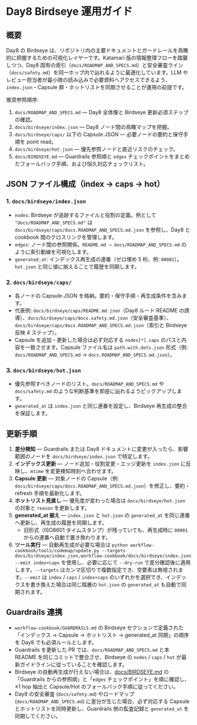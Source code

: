 # Day8 Birdseye 運用ガイド

## 概要
Day8 の Birdseye は、リポジトリ内の主要ドキュメントとガードレールを鳥瞰的に把握するための可視化レイヤーです。Katamari 版の情報整理フローを踏襲しつつ、Day8 固有の索引（`docs/ROADMAP_AND_SPECS.md`）と安全審査ライン（`docs/safety.md`）を同一ホップ内で辿れるように最適化しています。LLM やレビュー担当者が最小限の読み込みで必要資料へアクセスできるよう、`index.json`・Capsule 群・ホットリストを同期させることが運用の前提です。

推奨参照順序:
1. `docs/ROADMAP_AND_SPECS.md` — Day8 全体像と Birdseye 更新必須ステップの確認。
2. `docs/birdseye/index.json` — Day8 ノード間の鳥瞰マップを把握。
3. `docs/birdseye/caps/` 以下の Capsule JSON — 必要ノードの要約と保守手順を point read。
4. `docs/birdseye/hot.json` — 優先参照ノードと直近リスクのチェック。
5. `docs/BIRDSEYE.md` — Guardrails 参照順と `edges` チェックポイントをまとめたフォールバック手順、および恒久対応チェックリスト。

## JSON ファイル構成（index → caps → hot）
### 1. `docs/birdseye/index.json`
- `nodes`: Birdseye が追跡するファイルと役割の定義。例として `"docs/ROADMAP_AND_SPECS.md"` は `docs/birdseye/caps/docs.ROADMAP_AND_SPECS.md.json` を参照し、Day8 と cookbook 間のクロスリンクを管理します。
- `edges`: ノード間の参照関係。`README.md → docs/ROADMAP_AND_SPECS.md` のように索引動線を可視化します。
- `generated_at`: インデックス再生成の連番（ゼロ埋め 5 桁、例: `00001`）。`hot.json` と同じ値に揃えることで履歴を同期します。

### 2. `docs/birdseye/caps/`
- 各ノードの Capsule JSON を格納。要約・保守手順・再生成条件を含みます。
- 代表例: `docs/birdseye/caps/README.md.json`（Day8 ルート README の誘導）、`docs/birdseye/caps/docs.safety.md.json`（安全審査基準）、`docs/birdseye/caps/docs.ROADMAP_AND_SPECS.md.json`（索引と Birdseye 反映 4 ステップ）。
- Capsule を追加・更新した場合は必ず対応する `nodes[*].caps` のパスと内容を一致させます。Capsule ファイル名は `path.with.dots.json` 形式（例: `docs/ROADMAP_AND_SPECS.md` → `docs.ROADMAP_AND_SPECS.md.json`）。

### 3. `docs/birdseye/hot.json`
- 優先参照すべきノードのリスト。`docs/ROADMAP_AND_SPECS.md` や `docs/safety.md` のような判断基準を即座に辿れるようピックアップします。
- `generated_at` は `index.json` と同じ連番を設定し、Birdseye 再生成の整合を保証します。

## 更新手順
1. **差分検知** — Guardrails または Day8 ドキュメントに変更が入ったら、影響範囲のノードを `docs/birdseye/index.json` で特定します。
2. **インデックス更新** — ノード追加・役割変更・エッジ更新を `index.json` に反映し、`mtime` を変更検知時刻へ合わせます。
3. **Capsule 更新** — 対象ノードの Capsule（例: `docs/birdseye/caps/docs.ROADMAP_AND_SPECS.md.json`）を修正し、要約・refresh 手順を最新化します。
4. **ホットリスト見直し** — 優先度が変わった場合は `docs/birdseye/hot.json` の対象と `reason` を更新します。
5. **generated_at 揃え** — `index.json` と `hot.json` の `generated_at` を同じ連番へ更新し、再生成の履歴を同期します。
   - 旧形式（ISO8601 タイムスタンプ）が残っていても、再生成時に `00001` からの連番へ自動で置き換わります。
6. **ツール実行** — 自動再生成が必要な場合は `python workflow-cookbook/tools/codemap/update.py --targets docs/birdseye/index.json,workflow-cookbook/docs/birdseye/index.json --emit index+caps` を使用し、必要に応じて `--dry-run` で差分確認後に適用します。`--targets` はカンマ区切りで複数指定でき、空要素は無視されます。`--emit` は `index` / `caps` / `index+caps` のいずれかを選択でき、インデックスを書き換えた場合は同じ階層の `hot.json` の `generated_at` も自動で同期されます。

## Guardrails 連携
- `workflow-cookbook/GUARDRAILS.md` の Birdseye セクションで定義された「インデックス → Capsule → ホットリスト → generated_at 同期」の順序を Day8 でも必須ルールとします。
- Guardrails を更新した PR では、`docs/ROADMAP_AND_SPECS.md` と本 README を同じコミットで整合させ、Birdseye の `nodes` / `caps` / `hot` が最新ガイドラインに従っていることを確認します。
- Birdseye の自動再生成が行えない場合は、[docs/BIRDSEYE.md](../BIRDSEYE.md) の「Guardrails からの参照順」と「`edges` チェックポイント」を順に確認し、±1 hop 抽出と Capsule/Hot のフォールバック手順に従ってください。
- Day8 の安全審査 (`docs/safety.md`) やロードマップ (`docs/ROADMAP_AND_SPECS.md`) に差分が生じた場合、必ず対応する Capsule とホットリストを同時更新し、Guardrails 側の監査記録と `generated_at` を同期してください。

